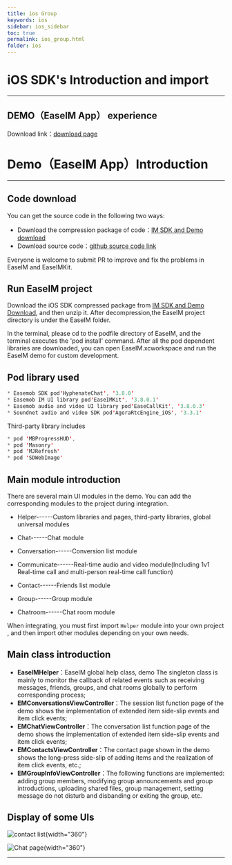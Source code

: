 ```yaml
---
title: ios Group
keywords: ios
sidebar: ios_sidebar
toc: true
permalink: ios_group.html
folder: ios
---
```

# iOS SDK's Introduction and import

------------------------------------------------------------------------

## DEMO（EaseIM App） experience

Download link：[download page](http://www.easemob.com/download/im)

# Demo（EaseIM App）Introduction

------------------------------------------------------------------------

## Code download

You can get the source code in the following two ways:

-   Download the compression package of code：[IM SDK and Demo download](https://www.easemob.com/download/im)
-   Download source code：[github source code link](https://github.com/easemob/chat-ios)

Everyone is welcome to submit PR to improve and fix the problems in EaseIM and EaseIMKit.

## Run EaseIM project

Download the iOS SDK compressed package from [IM SDK and Demo Download](https://www.easemob.com/download/im), and then unzip it. After decompression,the EaseIM project directory is under the EaseIM folder.

In the terminal, please cd to the podfile directory of EaseIM, and the terminal executes the 'pod install' command. After all the pod dependent libraries are downloaded, you can open EaseIM.xcworkspace and run the EaseIM demo for custom development.

## Pod library used

``` java
* Easemob SDK pod'HyphenateChat', '3.8.0'
* Easemob IM UI library pod'EaseIMKit', '3.8.0.1'
* Easemob audio and video UI library pod'EaseCallKit', '3.8.0.3'
* Soundnet audio and video SDK pod'AgoraRtcEngine_iOS', '3.3.1'
```

Third-party library includes

``` java
* pod 'MBProgressHUD',
* pod 'Masonry'
* pod 'MJRefresh'
* pod 'SDWebImage'
```

## Main module introduction

There are several main UI modules in the demo. You can add the corresponding modules to the project during integration.

-   Helper\-\-\-\-\--Custom libraries and pages, third-party libraries, global universal modules

-   Chat\-\-\-\-\--Chat module

-   Conversation\-\-\-\-\--Conversion list module


-   Communicate\-\-\-\-\--Real-time audio and video module(Including 1v1
    Real-time call and multi-person real-time call function)


-   Contact\-\-\-\-\--Friends list module


-   Group\-\-\-\-\--Group module


-   Chatroom\-\-\-\-\--Chat room module

When integrating, you must first import `Helper` module into your own project
, and then import other modules depending on your own needs.

## Main class introduction

-   **EaseIMHelper**：EaseIM global help class, demo
    The singleton class is mainly to monitor the callback of related events such as receiving messages, friends, groups, and chat rooms globally to perform corresponding process;
-   **EMConversationsViewController**：The session list function page of the demo shows the implementation of extended item side-slip events and item click events;
-   **EMChatViewController**：The conversation list function page of the demo shows the implementation of extended item side-slip events and item click events;
-   **EMContactsViewController**：The contact page shown in the demo shows the long-press side-slip of adding items and the realization of item click events, etc.;
-   **EMGroupInfoViewController**：The following functions are implemented: adding group members, modifying group announcements and group introductions, uploading shared files, group management, setting message do not disturb and disbanding or exiting the group, etc.

## Display of some UIs

![contact list](/im/android/other/easeim通讯录.jpg){width="360"}

![Chat page](/im/android/other/easeim聊天.jpg){width="360"}

------------------------------------------------------------------------


